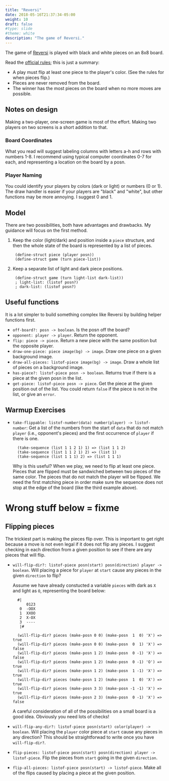 ```yaml
---
title: "Reversi"
date: 2018-05-16T21:37:34-05:00
weight: 10
draft: false
#type: slide
#theme: white
description: "The game of Reversi."
---
```


The game of [Reversi](https://en.wikipedia.org/wiki/Reversi) is played with black and white pieces on an 8x8 board. 

Read the [official rules](https://en.wikipedia.org/wiki/Reversi#Rules); this is just a summary: 

* A play must flip at least one piece to the player's color. (See the rules for when pieces flip.)
* Pieces are never removed from the board.
* The winner has the most pieces on the board when no more moves are possible.

## Notes on design

Making a two-player, one-screen game is most of the effort. Making two
players on two screens is a short addition to that.

### Board Coordinates

What you read will suggest labeling columns with letters a-h and rows with numbers 1-8.
I recommend using typical computer coordinates 0-7 for each, and representing a location on the board by a posn.

### Player Naming

You could identify your players by colors (dark or light) or numbers (0 or 1). The draw handler is easier if your players are "black" and "white", but other functions may be more annoying. I suggest 0 and 1.

## Model

There are two possibilities, both have advantages and drawbacks. My guidance will focus on the first method.

1. Keep the color (light/dark) and position inside a `piece` structure, and then the whole state of the board is represented by a list of pieces. 

        (define-struct piece (player posn))
        (define-struct game (turn piece-list))

2. Keep a separate list of light and dark piece positions.

        (define-struct game (turn light-list dark-list))
        ; light-list: (listof posn?)
        ; dark-list: (listof posn?)
        
## Useful functions

It is a lot simpler to build something complex like Reversi by building helper functions first.

* `off-board?: posn -> boolean`. Is the posn off the board?
* `opponent: player -> player`. Return the opponent.
* `flip: piece -> piece`. Return a new piece with the same position but the opposite player.
* `draw-one-piece: piece image(bg) -> image`. Draw one piece on a given background image.
* `draw-all-pieces: listof-piece image(bg) -> image`. Draw a whole list of pieces on a background image.
* `has-piece?: listof-piece posn -> boolean`. Returns true if there is a piece at the given posn in the list.
* `get-piece: listof-piece posn -> piece`. Get the piece at the given position out of the list. You could return `false` if the piece is not in the list, or give an `error`.

## Warmup Exercises

* `take-flippable: listof-number(data) number(player) -> listof-number`: Get a list of the numbers from the start of `data` that do not match `player` (i.e., opponent's pieces) and the first occurrence of `player` if there is one.

        (take-sequence (list 1 1 2 1) 1) => (list 1 1 2)
        (take-sequence (list 1 1 2 1) 2) => (list 1)
        (take-sequence (list 1 1 1) 2) => (list 1 1 1)

    Why is this useful? When we play, we need to flip at least one piece. Pieces that are flipped must be sandwiched between two pieces of the same color. The pieces that do not match the player will be flipped. We need the first matching piece in order make sure the sequence does not stop at the edge of the board (like the third example above).
    

# Wrong stuff below = fixme

## Flipping pieces

The trickiest part is making the pieces flip over. This is important to get right because a move is not even legal if it does not flip any pieces. I suggest checking in each direction from a given position to see if there are any pieces that will flip.

* `will-flip-dir?: listof-piece posn(start) posn(direction) player -> boolean`. Will placing a piece for `player` at `start` cause any pieces in the given `direction` to flip?
 
    Assume we have already constucted a variable `pieces` with dark as `X` and light as `O`, representing the board below:

        #|
            0123
         0  -OOX
         1  XXOO
         2  X-OX
         3  ----
         |#
         
        (will-flip-dir? pieces (make-posn 0 0) (make-posn  1  0) 'X') => true
        (will-flip-dir? pieces (make-posn 0 0) (make-posn  0  1) 'X') => false
        (will-flip-dir? pieces (make-posn 1 2) (make-posn  0 -1) 'X') => false
        (will-flip-dir? pieces (make-posn 1 2) (make-posn  0 -1) 'O') => true
        (will-flip-dir? pieces (make-posn 1 2) (make-posn  1 -1) 'X') => true
        (will-flip-dir? pieces (make-posn 1 2) (make-posn  1  0) 'X') => true
        (will-flip-dir? pieces (make-posn 3 3) (make-posn -1 -1) 'X') => true
        (will-flip-dir? pieces (make-posn 2 3) (make-posn  0 -1) 'X') => false

    A careful consideration of all of the possibilities on a small board
    is a good idea. Obviously you need lots of checks!
* `will-flip-any-dir?: listof-piece posn(start) color(player) -> boolean`. Will placing the `player` color piece at `start` cause any pieces in any direction? This should be straightforwad to write once you have `will-flip-dir?`.

* `flip-pieces: listof-piece posn(start) posn(direction) player -> listof-piece`. Flip the pieces from `start` going in the given `direction`.
* `flip-all-pieces: listof-piece posn(start) -> listof-piece`. Make all of the flips caused by placing a piece at the given position.
